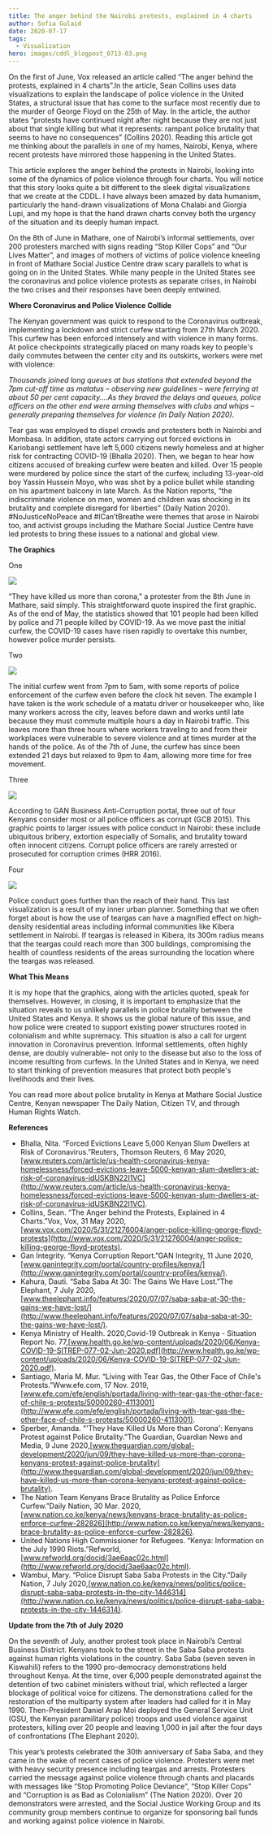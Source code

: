 ```yaml
---
title: The anger behind the Nairobi protests, explained in 4 charts
author: Sofia Gulaid
date: 2020-07-17
tags:
  - Visualization
hero: images/cddl_blogpost_0713-03.png
---
```

On the first of June, Vox released an article called “The anger behind the protests, explained in 4 charts”.In the article, Sean Collins uses data visualizations to explain the landscape of police violence in the United States, a structural issue that has come to the surface most recently due to the murder of George Floyd on the 25th of May. In the article, the author states “protests have continued night after night because they are not just about that single killing but what it represents: rampant police brutality that seems to have no consequences” (Collins 2020). Reading this article got me thinking about the parallels in one of my homes, Nairobi, Kenya, where recent protests have mirrored those happening in the United States.

This article explores the anger behind the protests in Nairobi, looking into some of the dynamics of police violence through four charts. You will notice that this story looks quite a bit different to the sleek digital visualizations that we create at the CDDL. I have always been amazed by data humanism, particularly the hand-drawn visualizations of Mona Chalabi and Giorgia Lupi, and my hope is that the hand drawn charts convey both the urgency of the situation and its deeply human impact.

On the 8th of June in Mathare, one of Nairobi’s informal settlements, over 200 protesters marched with signs reading “Stop Killer Cops” and “Our Lives Matter”, and images of mothers of victims of police violence kneeling in front of Mathare Social Justice Centre draw scary parallels to what is going on in the United States. While many people in the United States see the coronavirus and police violence protests as separate crises, in Nairobi the two crises and their responses have been deeply entwined.



**Where Coronavirus and Police Violence Collide**

The Kenyan government was quick to respond to the Coronavirus outbreak, implementing a lockdown and strict curfew starting from 27th March 2020. This curfew has been enforced intensely and with violence in many forms. At police checkpoints strategically placed on many roads key to people's daily commutes between the center city and its outskirts, workers were met with violence:

*Thousands joined long queues at bus stations that extended beyond the 7pm cut-off time as matatus – observing new guidelines – were ferrying at about 50 per cent capacity….As they braved the delays and queues, police officers on the other end were arming themselves with clubs and whips – generally preparing themselves for violence (in Daily Nation 2020).*

Tear gas was employed to dispel crowds and protesters both in Nairobi and Mombasa. In addition, state actors carrying out forced evictions in Kariobangi settlement have left 5,000 citizens newly homeless and at higher risk for contracting COVID-19 (Bhalla 2020). Then, we began to hear how citizens accused of breaking curfew were beaten and killed. Over 15 people were murdered by police since the start of the curfew, including 13-year-old boy Yassin Hussein Moyo, who was shot by a police bullet while standing on his apartment balcony in late March. As the Nation reports, “the indiscriminate violence on men, women and children was shocking in its brutality and complete disregard for liberties” (Daily Nation 2020). #NoJusticeNoPeace and #ICan’tBreathe were themes that arose in Nairobi too, and activist groups including the Mathare Social Justice Centre have led protests to bring these issues to a national and global view.



**The Graphics**

One

![](images/cddl_blogpost_0713-01.png)

“They have killed us more than corona,” a protester from the 8th June in Mathare, said simply. This straightforward quote inspired the first graphic. As of the end of May, the statistics showed that 101 people had been killed by police and 71 people killed by COVID-19. As we move past the initial curfew, the COVID-19 cases have risen rapidly to overtake this number, however police murder persists.



Two

![](images/cddl_blogpost_0713-03.png)

The initial curfew went from 7pm to 5am, with some reports of police enforcement of the curfew even before the clock hit seven. The example I have taken is the work schedule of a matatu driver or housekeeper who, like many workers across the city, leaves before dawn and works until late because they must commute multiple hours a day in Nairobi traffic. This leaves more than three hours where workers traveling to and from their workplaces were vulnerable to severe violence and at times murder at the hands of the police. As of the 7th of June, the curfew has since been extended 21 days but relaxed to 9pm to 4am, allowing more time for free movement.

Three

![](images/cddl_blogpost_0713-02.png)

According to GAN Business Anti-Corruption portal, three out of four Kenyans consider most or all police officers as corrupt (GCB 2015). This graphic points to larger issues with police conduct in Nairobi: these include ubiquitous bribery, extortion especially of Somalis, and brutality toward often innocent citizens. Corrupt police officers are rarely arrested or prosecuted for corruption crimes (HRR 2016).



Four

![](images/cddl_blogpost_0713-04.png)

Police conduct goes further than the reach of their hand. This last visualization is a result of my inner urban planner. Something that we often forget about is how the use of teargas can have a magnified effect on high-density residential areas including informal communities like Kibera settlement in Nairobi. If teargas is released in Kibera, its 300m radius means that the teargas could reach more than 300 buildings, compromising the health of countless residents of the areas surrounding the location where the teargas was released.



**What This Means**

It is my hope that the graphics, along with the articles quoted, speak for themselves. However, in closing, it is important to emphasize that the situation reveals to us unlikely parallels in police brutality between the United States and Kenya. It shows us the global nature of this issue, and how police were created to support existing power structures rooted in colonialism and white supremacy. This situation is also a call for urgent innovation in Coronavirus prevention. Informal settlements, often highly dense, are doubly vulnerable- not only to the disease but also to the loss of income resulting from curfews. In the United States and in Kenya, we need to start thinking of prevention measures that protect both people's livelihoods and their lives.

You can read more about police brutality in Kenya at Mathare Social Justice Centre, Kenyan newspaper The Daily Nation, Citizen TV, and through Human Rights Watch.

**References**

* Bhalla, Nita. “Forced Evictions Leave 5,000 Kenyan Slum Dwellers at Risk of Coronavirus.”Reuters, Thomson Reuters, 6 May 2020,[www.reuters.com/article/us-health-coronavirus-kenya-homelessness/forced-evictions-leave-5000-kenyan-slum-dwellers-at-risk-of-coronavirus-idUSKBN22I1VC](http://www.reuters.com/article/us-health-coronavirus-kenya-homelessness/forced-evictions-leave-5000-kenyan-slum-dwellers-at-risk-of-coronavirus-idUSKBN22I1VC).
* Collins, Sean. “The Anger behind the Protests, Explained in 4 Charts.”Vox, Vox, 31 May 2020,[www.vox.com/2020/5/31/21276004/anger-police-killing-george-floyd-protests](http://www.vox.com/2020/5/31/21276004/anger-police-killing-george-floyd-protests).
* Gan Integrity. “Kenya Corruption Report.”GAN Integrity, 11 June 2020,[www.ganintegrity.com/portal/country-profiles/kenya/](http://www.ganintegrity.com/portal/country-profiles/kenya/).
* Kahura, Dauti. “Saba Saba At 30: The Gains We Have Lost.”The Elephant, 7 July 2020,[www.theelephant.info/features/2020/07/07/saba-saba-at-30-the-gains-we-have-lost/](http://www.theelephant.info/features/2020/07/07/saba-saba-at-30-the-gains-we-have-lost/).
* Kenya Ministry of Health. 2020,Covid-19 Outbreak in Kenya - Situation Report No. 77,[www.health.go.ke/wp-content/uploads/2020/06/Kenya-COVID-19-SITREP-077-02-Jun-2020.pdf](http://www.health.go.ke/wp-content/uploads/2020/06/Kenya-COVID-19-SITREP-077-02-Jun-2020.pdf).
* Santiago, Maria M. Mur. “Living with Tear Gas, the Other Face of Chile's Protests.”Www.efe.com, 17 Nov. 2019,[www.efe.com/efe/english/portada/living-with-tear-gas-the-other-face-of-chile-s-protests/50000260-4113001](http://www.efe.com/efe/english/portada/living-with-tear-gas-the-other-face-of-chile-s-protests/50000260-4113001).
* Sperber, Amanda. “'They Have Killed Us More than Corona': Kenyans Protest against Police Brutality.”The Guardian, Guardian News and Media, 9 June 2020,[www.theguardian.com/global-development/2020/jun/09/they-have-killed-us-more-than-corona-kenyans-protest-against-police-brutality](http://www.theguardian.com/global-development/2020/jun/09/they-have-killed-us-more-than-corona-kenyans-protest-against-police-brutality).
* The Nation Team Kenyans Brace Brutality as Police Enforce Curfew.”Daily Nation, 30 Mar. 2020,[www.nation.co.ke/kenya/news/kenyans-brace-brutality-as-police-enforce-curfew-282826](http://www.nation.co.ke/kenya/news/kenyans-brace-brutality-as-police-enforce-curfew-282826).
* United Nations High Commissioner for Refugees. “Kenya: Information on the July 1990 Riots.”Refworld,[www.refworld.org/docid/3ae6aac02c.html](http://www.refworld.org/docid/3ae6aac02c.html).
* Wambui, Mary. “Police Disrupt Saba Saba Protests in the City.”Daily Nation, 7 July 2020,[www.nation.co.ke/kenya/news/politics/police-disrupt-saba-saba-protests-in-the-city-1446314](http://www.nation.co.ke/kenya/news/politics/police-disrupt-saba-saba-protests-in-the-city-1446314).



**Update from the 7th of July 2020**

On the seventh of July, another protest took place in Nairobi’s Central Business District. Kenyans took to the street in the Saba Saba protests against human rights violations in the country. Saba Saba (seven seven in Kiswahili) refers to the 1990 pro-democracy demonstrations held throughout Kenya. At the time, over 6,000 people demonstrated against the detention of two cabinet ministers without trial, which reflected a larger blockage of political voice for citizens. The demonstrations called for the restoration of the multiparty system after leaders had called for it in May 1990. Then-President Daniel Arap Moi deployed the General Service Unit (GSU, the Kenyan paramilitary police) troops and used violence against protesters, killing over 20 people and leaving 1,000 in jail after the four days of confrontations (The Elephant 2020).

This year’s protests celebrated the 30th anniversary of Saba Saba, and they came in the wake of recent cases of police violence. Protesters were met with heavy security presence including teargas and arrests. Protesters carried the message against police violence through chants and placards with messages like “Stop Promoting Police Deviance”, “Stop Killer Cops” and “Corruption is as Bad as Colonialism” (The Nation 2020). Over 20 demonstrators were arrested, and the Social Justice Working Group and its community group members continue to organize for sponsoring bail funds and working against police violence in Nairobi.